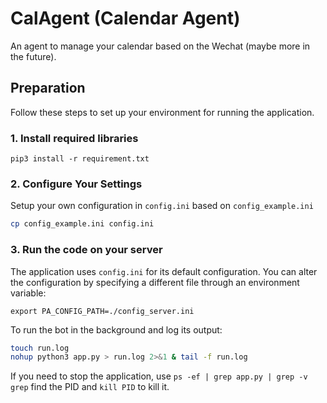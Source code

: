 # CalAgent (Calendar Agent)
An agent to manage your calendar based on the Wechat (maybe more in the future).

## Preparation 
Follow these steps to set up your environment for running the application.

### 1. Install required libraries
```
pip3 install -r requirement.txt
```
### 2. Configure Your Settings
Setup your own configuration in `config.ini` based on `config_example.ini`
```bash
cp config_example.ini config.ini
```
### 3. Run the code on your server

The application uses `config.ini` for its default configuration. You can alter the configuration by specifying a different file through an environment variable:
```
export PA_CONFIG_PATH=./config_server.ini
```

To run the bot in the background and log its output:
```bash
touch run.log
nohup python3 app.py > run.log 2>&1 & tail -f run.log         
```

If you need to stop the application, use `ps -ef | grep app.py | grep -v grep` find the PID and `kill PID` to kill it.
